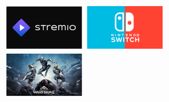 <style>img{padding:1%}</style>
<a href="./stremio.md"><img src="./img/bannerStremio.png" width="200px"></a>
<a href="./switch.md"><img src="./img/bannerNintendoSwitch.png" width="200px"></a>
<a href="./warframe.md"><img src="./img/bannerWarframe.webp" width="200px"></a>